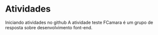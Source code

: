 # Atividades
Iniciando atividades no github
A atividade teste FCamara é um grupo de resposta sobre desenvolvimento font-end.
